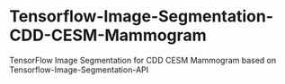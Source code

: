 # Tensorflow-Image-Segmentation-CDD-CESM-Mammogram
TensorFlow Image Segmentation for CDD CESM Mammogram based on Tensorflow-Image-Segmentation-API
